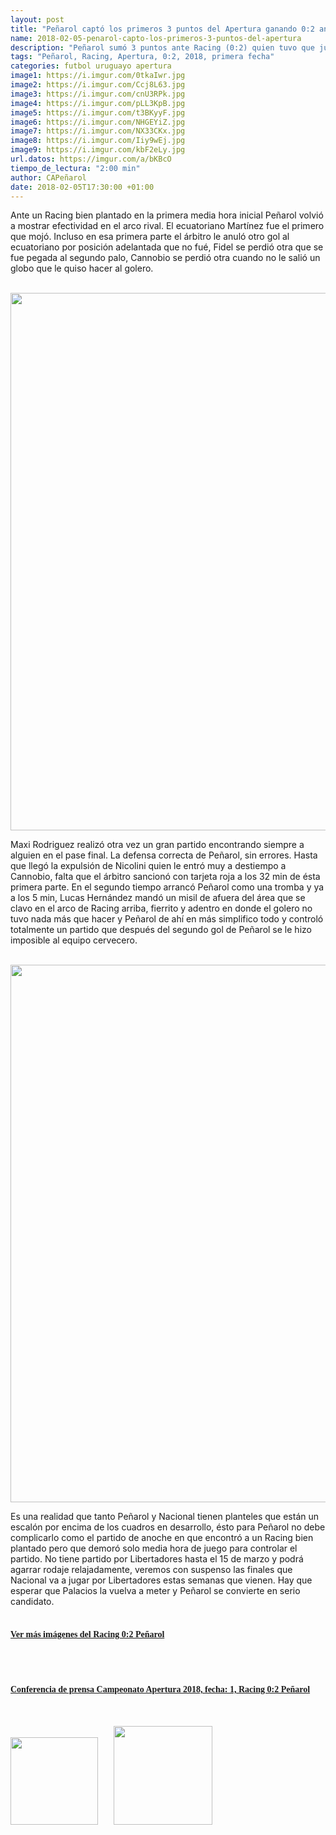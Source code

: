 ```yaml
---
layout: post
title: "Peñarol captó los primeros 3 puntos del Apertura ganando 0:2 ante Racing"
name: 2018-02-05-penarol-capto-los-primeros-3-puntos-del-apertura
description: "Peñarol sumó 3 puntos ante Racing (0:2) quien tuvo que jugar con un hombre de menos todo el segundo tiempo. El partido fue correspondiente a la primera fecha del Campeonato Apertura 2018."
tags: "Peñarol, Racing, Apertura, 0:2, 2018, primera fecha"
categories: futbol uruguayo apertura
image1: https://i.imgur.com/0tkaIwr.jpg
image2: https://i.imgur.com/Ccj8L63.jpg
image3: https://i.imgur.com/cnU3RPk.jpg
image4: https://i.imgur.com/pLL3KpB.jpg
image5: https://i.imgur.com/t3BKyyF.jpg
image6: https://i.imgur.com/NHGEYiZ.jpg
image7: https://i.imgur.com/NX33CKx.jpg
image8: https://i.imgur.com/Iiy9wEj.jpg
image9: https://i.imgur.com/kbF2eLy.jpg
url.datos: https://imgur.com/a/bKBcO
tiempo_de_lectura: "2:00 min"
author: CAPeñarol
date: 2018-02-05T17:30:00 +01:00
---
```


Ante un Racing bien plantado en la primera media hora inicial Peñarol volvió a mostrar efectividad en el arco rival. El ecuatoriano Martínez fue el primero que mojó. Incluso en esa primera parte el árbitro le anuló otro gol al ecuatoriano por posición adelantada que no fué, Fidel se perdió otra que se fue pegada al segundo palo, Cannobio se perdió otra cuando no le salió un globo que le quiso hacer al golero.
<br>
<br>

<img src="https://i.imgur.com/0tkaIwr.jpg" width="860px">
<br>

Maxi Rodriguez realizó otra vez un gran partido encontrando siempre a alguien en el pase final. La defensa correcta de Peñarol, sin errores. Hasta que llegó la expulsión de Nicolini quien le entró muy a destiempo a Cannobio, falta que el árbitro sancionó con tarjeta roja a los 32 min de ésta primera parte. En el segundo tiempo arrancó Peñarol como una tromba y ya a los 5 min, Lucas Hernández mandó un misil de afuera del área que se clavo en el arco de Racing arriba, fierrito y adentro en donde el golero no tuvo nada más que hacer y Peñarol de ahí en más simplifico todo y controló totalmente un partido que después del segundo gol de Peñarol se le hizo imposible al equipo cervecero.
<br>
<br>

<img src="https://i.imgur.com/NHGEYiZ.jpg" width="860px">
<br>

Es una realidad que tanto Peñarol y Nacional tienen planteles que están un escalón por encima de los cuadros en desarrollo, ésto para Peñarol no debe complicarlo como el partido de anoche en que encontró a un Racing bien plantado pero que demoró solo media hora de juego para controlar el partido. No tiene partido por Libertadores hasta el 15 de marzo y podrá agarrar rodaje relajadamente, veremos con suspenso las finales que Nacional va a jugar por Libertadores estas semanas que vienen. Hay que esperar que Palacios la vuelva a meter y Peñarol se convierte en serio candidato.
<br>
<br>

<h4 style="font-family:fantasy;color:c1bab4;"><a href="{{ site.url }}/imagenes-racing-peñarol"><i class="fa fa-camera" style="color:red;"></i> Ver más imágenes del Racing 0:2 Peñarol</a></h4>
<br>
<br>

<h4 style="font-family:fantasy;color:#c1bab4;"><a href="{{ site.url }}/conferencias/conferencia-apertura-fecha1-racing-peñarol">Conferencia de prensa Campeonato Apertura 2018, fecha: 1, Racing 0:2 Peñarol</a></h4>
<br>

<a href="{{ site.url }}/conferencia-apertura-fecha1-racing-peñarol"><img src="https://i.imgur.com/RXscK1n.jpg" width="140px;" style="margin-right:25px;"><img src="https://i.imgur.com/KLZy51o.jpg" width="158px;"></a>
<br><br>